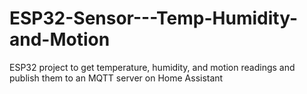 # ESP32-Sensor---Temp-Humidity-and-Motion
ESP32 project to get temperature, humidity, and motion readings and publish them to an MQTT server on Home Assistant
